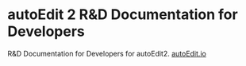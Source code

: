 # autoEdit 2 R&D Documentation for Developers

R&D Documentation for Developers for autoEdit2. [autoEdit.io](/www.autoEdit.io) 

